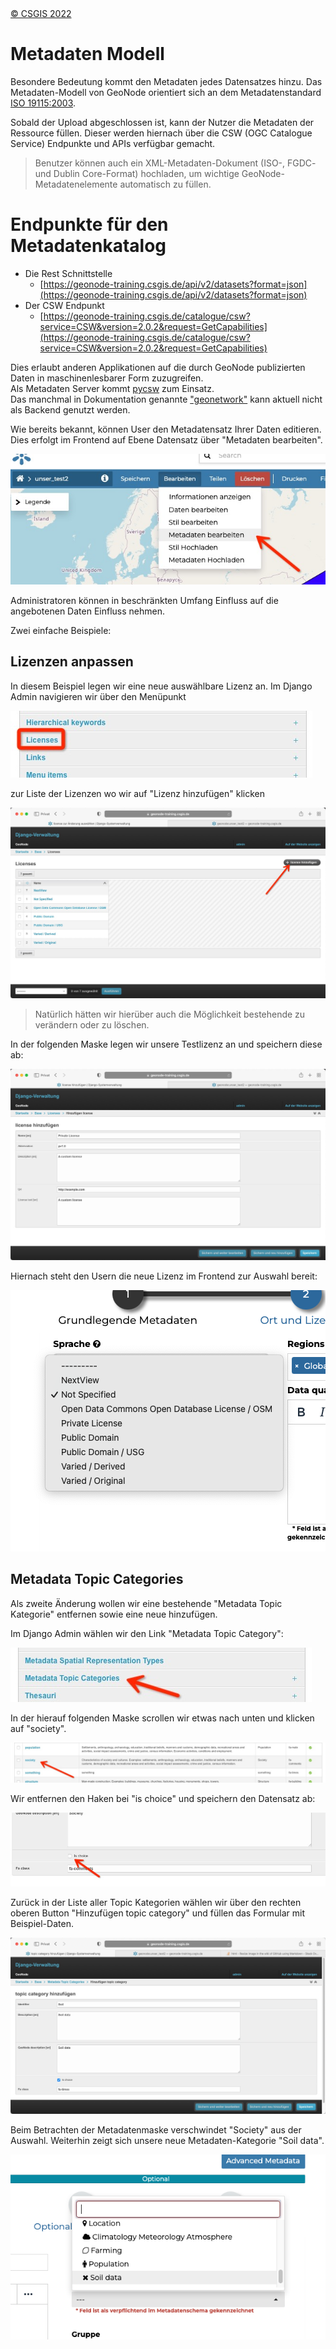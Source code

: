 <!-- the Menu -->
<link rel="stylesheet" media="all" href="../styles.css" />
<div id="logo"><a href="https://csgis.de">© CSGIS 2022</a></div>
<div id="menu"></div>
<div id="jumpMenu"></div>
<script src="../menu.js"></script>
<script src="../jumpmenu.js"></script>
<!-- the Menu -->


# Metadaten Modell

Besondere Bedeutung kommt den Metadaten jedes Datensatzes hinzu. 
Das Metadaten-Modell von GeoNode orientiert sich an dem Metadatenstandard [ISO 19115:2003](https://de.wikipedia.org/wiki/ISO_19115).

Sobald der Upload abgeschlossen ist, kann der Nutzer die Metadaten der Ressource füllen. Dieser werden hiernach über die CSW (OGC Catalogue Service) Endpunkte und APIs verfügbar gemacht.

> Benutzer können auch ein XML-Metadaten-Dokument (ISO-, FGDC- und Dublin Core-Format) hochladen, um wichtige GeoNode-Metadatenelemente automatisch zu füllen.

# Endpunkte für den Metadatenkatalog

- Die Rest Schnittstelle
  - [https://geonode-training.csgis.de/api/v2/datasets?format=json](https://geonode-training.csgis.de/api/v2/datasets?format=json)
- Der CSW Endpunkt
  - [https://geonode-training.csgis.de/catalogue/csw?service=CSW&version=2.0.2&request=GetCapabilities](https://geonode-training.csgis.de/catalogue/csw?service=CSW&version=2.0.2&request=GetCapabilities)

Dies erlaubt anderen Applikationen auf die durch GeoNode publizierten Daten in maschinenlesbarer Form zuzugreifen.  
Als Metadaten Server kommt [pycsw](https://pycsw.org/) zum Einsatz.  
Das manchmal in Dokumentation genannte ["geonetwork"](https://www.geonetwork-opensource.org/) kann aktuell nicht als Backend genutzt werden.

Wie bereits bekannt, können User den Metadatensatz Ihrer Daten editieren. Dies erfolgt im Frontend auf Ebene Datensatz über "Metadaten bearbeiten".

![Metadaten bearbeiten](images/fe_edit_metadata.jpeg)

Administratoren können in beschränkten Umfang Einfluss auf die angebotenen Daten Einfluss nehmen.

Zwei einfache Beispiele:

## Lizenzen anpassen

In diesem Beispiel legen wir eine neue auswählbare Lizenz an. Im Django Admin navigieren wir über den Menüpunkt

![Lizenzen anpassen](images/django_custom_lisence.jpeg)

zur Liste der Lizenzen wo wir auf "Lizenz hinzufügen" klicken

![Neue Lizenz](images/django_add_lisence.jpeg)

> Natürlich hätten wir hierüber auch die Möglichkeit bestehende zu verändern oder zu löschen.

In der folgenden Maske legen wir unsere Testlizenz an und speichern diese ab:

![Maske neue Lizenz](images/django_lic_form.jpeg)

Hiernach steht den Usern die neue Lizenz im Frontend zur Auswahl bereit:

![Neue Lizenz wird sichtbar](images/fe-private.png)


## Metadata Topic Categories

Als zweite Änderung wollen wir eine bestehende "Metadata Topic Kategorie" entfernen sowie eine neue hinzufügen.

Im Django Admin wählen wir den Link "Metadata Topic Category":

![Metadata verwalten](images/django_metadata_topic.jpeg)

In der hierauf folgenden Maske scrollen wir etwas nach unten und klicken auf "society".

![Society Details öffnen](images/django_edit_society.jpeg)

Wir entfernen den Haken bei "is choice" und speichern den Datensatz ab:

![Society speichern](images/django_disable_soc.jpeg)

Zurück in der Liste aller Topic Kategorien wählen wir über den rechten oberen Button "Hinzufügen topic category" und füllen das Formular mit Beispiel-Daten.

![Neue Kategorie: Soil Data](images/django_soil_data.jpeg)

Beim Betrachten der Metadatenmaske verschwindet "Society" aus der Auswahl. Weiterhin zeigt sich unsere neue Metadaten-Kategorie "Soil data".

![Veränderte Möglichkeiten zeigen sich im Frontend](images/fe-soil_data.png)